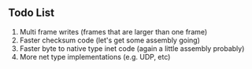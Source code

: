 Todo List
---------
1. Multi frame writes (frames that are larger than one frame)
2. Faster checksum code (let's get some assembly going)
3. Faster byte to native type inet code (again a little assembly probably)
4. More net type implementations (e.g. UDP, etc)